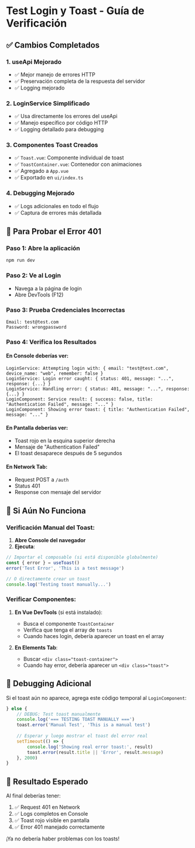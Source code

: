 # Test Login y Toast - Guía de Verificación

## ✅ Cambios Completados

### 1. **useApi Mejorado**
- ✅ Mejor manejo de errores HTTP
- ✅ Preservación completa de la respuesta del servidor
- ✅ Logging mejorado

### 2. **LoginService Simplificado**
- ✅ Usa directamente los errores del useApi
- ✅ Manejo específico por código HTTP
- ✅ Logging detallado para debugging

### 3. **Componentes Toast Creados**
- ✅ `Toast.vue`: Componente individual de toast
- ✅ `ToastContainer.vue`: Contenedor con animaciones
- ✅ Agregado a `App.vue`
- ✅ Exportado en `ui/index.ts`

### 4. **Debugging Mejorado**
- ✅ Logs adicionales en todo el flujo
- ✅ Captura de errores más detallada

## 🧪 Para Probar el Error 401

### Paso 1: Abre la aplicación
```bash
npm run dev
```

### Paso 2: Ve al Login
- Navega a la página de login
- Abre DevTools (F12)

### Paso 3: Prueba Credenciales Incorrectas
```
Email: test@test.com
Password: wrongpassword
```

### Paso 4: Verifica los Resultados

#### En Console deberías ver:
```
LoginService: Attempting login with: { email: "test@test.com", device_name: "web", remember: false }
LoginService: Login error caught: { status: 401, message: "...", response: {...} }
LoginService: Handling error: { status: 401, message: "...", response: {...} }
LoginComponent: Service result: { success: false, title: "Authentication Failed", message: "..." }
LoginComponent: Showing error toast: { title: "Authentication Failed", message: "..." }
```

#### En Pantalla deberías ver:
- Toast rojo en la esquina superior derecha
- Mensaje de "Authentication Failed"
- El toast desaparece después de 5 segundos

#### En Network Tab:
- Request POST a `/auth`
- Status 401
- Response con mensaje del servidor

## 🐛 Si Aún No Funciona

### Verificación Manual del Toast:

1. **Abre Console del navegador**
2. **Ejecuta**:
```javascript
// Importar el composable (si está disponible globalmente)
const { error } = useToast()
error('Test Error', 'This is a test message')

// O directamente crear un toast
console.log('Testing toast manually...')
```

### Verificar Componentes:

1. **En Vue DevTools** (si está instalado):
   - Busca el componente `ToastContainer`
   - Verifica que tenga el array de `toasts`
   - Cuando haces login, debería aparecer un toast en el array

2. **En Elements Tab**:
   - Buscar `<div class="toast-container">`
   - Cuando hay error, debería aparecer un `<div class="toast">`

## 🔧 Debugging Adicional

Si el toast aún no aparece, agrega este código temporal al `LoginComponent`:

```typescript
} else {
    // DEBUG: Test toast manualmente
    console.log('=== TESTING TOAST MANUALLY ===')
    toast.error('Manual Test', 'This is a manual test')
    
    // Esperar y luego mostrar el toast del error real
    setTimeout(() => {
        console.log('Showing real error toast:', result)
        toast.error(result.title || 'Error', result.message)
    }, 2000)
}
```

## 🎯 Resultado Esperado

Al final deberías tener:
1. ✅ Request 401 en Network
2. ✅ Logs completos en Console  
3. ✅ Toast rojo visible en pantalla
4. ✅ Error 401 manejado correctamente

¡Ya no debería haber problemas con los toasts!
